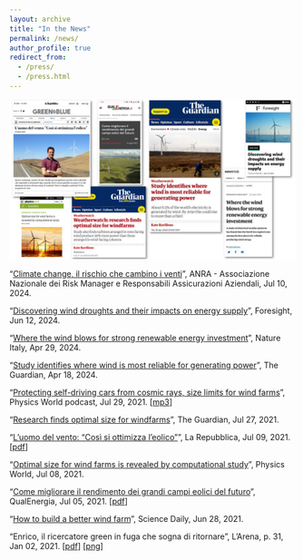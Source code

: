 ```yaml
---
layout: archive
title: "In the News"
permalink: /news/
author_profile: true
redirect_from:
  - /press/
  - /press.html
---
```


<img src='/images/In-the-news-1024x576.png'>

“[Climate change, il rischio che cambino i venti](https://www.anra.it/article/3932/climate-change-il-rischio-che-cambino-i-venti)”, ANRA - Associazione Nazionale dei Risk Manager e Responsabili Assicurazioni Aziendali, Jul 10, 2024.

“[Discovering wind droughts and their impacts on energy supply](https://www.climateforesight.eu/interview/where-the-wind-blows-navigating-wind-droughts/)”, Foresight, Jun 12, 2024.

“[Where the wind blows for strong renewable energy investment](https://www.nature.com/articles/d43978-024-00072-9)”, Nature Italy, Apr 29, 2024.

“[Study identifies where wind is most reliable for generating power](https://www.theguardian.com/news/2024/apr/18/study-identifies-where-wind-is-most-reliable-for-generating-power)”, The Guardian, Apr 18, 2024.

“[Protecting self-driving cars from cosmic rays, size limits for wind farms](https://physicsworld.com/a/protecting-self-driving-cars-from-cosmic-rays-size-limits-for-wind-farms/)”, Physics World podcast, Jul 29, 2021. [[mp3](/press/Physics_World_Weekly_podcast_2021-07-29.mp3)]

“[Research finds optimal size for windfarms](https://www.theguardian.com/news/2021/jul/27/weatherwatch-research-finds-optimal-size-for-windfarms)”, The Guardian, Jul 27, 2021.

“[L’uomo del vento: “Così si ottimizza l’eolico”](https://www.repubblica.it/green-and-blue/2021/07/09/news/l_uomo_del_vento_cosi_si_ottimizza_l_eolico_-309097215/)”, La Repubblica, Jul 09, 2021. [[pdf](/press/Articolo_Repubblica_2021-07-09.pdf)]

“[Optimal size for wind farms is revealed by computational study](https://physicsworld.com/a/optimal-size-for-wind-farms-is-revealed-by-computational-study/)”, Physics World, Jul 08, 2021.

“[Come migliorare il rendimento dei grandi campi eolici del futuro](https://www.qualenergia.it/pro/articoli/come-migliorare-il-rendimento-dei-grandi-campi-eolici-del-futuro/)”, QualEnergia, Jul 05, 2021. [[pdf](/press/Articolo_QualEnergia_2021-07-05.pdf)]

“[How to build a better wind farm](https://www.sciencedaily.com/releases/2021/06/210628170512.htm)”, Science Daily, Jun 28, 2021.

“Enrico, il ricercatore green in fuga che sogna di ritornare”, L’Arena, p. 31, Jan 02, 2021. [[pdf](/press/LArena_2021-01-02.pdf)] [[png](/press/Articolo_LArena_2021-01-02.png)]